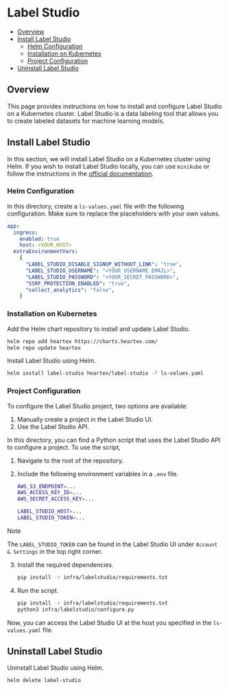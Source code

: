 # Label Studio

- [Overview](#overview)
- [Install Label Studio](#install-label-studio)
  - [Helm Configuration](#helm-configuration)
  - [Installation on Kubernetes](#installation-on-kubernetes)
  - [Project Configuration](#project-configuration)
- [Uninstall Label Studio](#uninstall-label-studio)

## Overview

This page provides instructions on how to install and configure Label Studio on a Kubernetes cluster. Label Studio is a data labeling tool that allows you to create labeled datasets for machine learning models.

## Install Label Studio

In this section, we will install Label Studio on a Kubernetes cluster using Helm. If you wish to install Label Studio locally, you can use `minikube` or follow the instructions in the [official documentation](https://labelstud.io/guide/install.html).

### Helm Configuration

In this directory, create a `ls-values.yaml` file with the following configuration. Make sure to replace the placeholders with your own values.

```yaml
app:
  ingress:
    enabled: true
    host: <YOUR_HOST>
  extraEnvironmentVars:
    {
      "LABEL_STUDIO_DISABLE_SIGNUP_WITHOUT_LINK": "true",
      "LABEL_STUDIO_USERNAME": "<YOUR_USERNAME_EMAIL>",
      "LABEL_STUDIO_PASSWORD": "<YOUR_SECRET_PASSWORD>",
      "SSRF_PROTECTION_ENABLED": "true",
      "collect_analytics": "false",
    }
```

### Installation on Kubernetes

Add the Helm chart repository to install and update Label Studio.

```bash
helm repo add heartex https://charts.heartex.com/
helm repo update heartex
```

Install Label Studio using Helm.

```bash
helm install label-studio heartex/label-studio -f ls-values.yaml
```

### Project Configuration

To configure the Label Studio project, two options are available:

1. Manually create a project in the Label Studio UI.
2. Use the Label Studio API.

In this directory, you can find a Python script that uses the Label Studio API to configure a project. To use the script,

1. Navigate to the root of the repository.
2. Include the following environment variables in a `.env` file.

   ```bash
   AWS_S3_ENDPOINT=...
   AWS_ACCESS_KEY_ID=...
   AWS_SECRET_ACCESS_KEY=...

   LABEL_STUDIO_HOST=...
   LABEL_STUDIO_TOKEN=...
   ```

> [!NOTE]
> The `LABEL_STUDIO_TOKEN` can be found in the Label Studio UI under `Account & Settings` in the top right corner.

3. Install the required dependencies.

   ```bash
   pip install -r infra/labelstudio/requirements.txt
   ```

4. Run the script.

   ```bash
   pip install -r infra/labelstudio/requirements.txt
   python3 infra/labelstudio/configure.py
   ```

Now, you can access the Label Studio UI at the host you specified in the `ls-values.yaml` file.

## Uninstall Label Studio

Uninstall Label Studio using Helm.

```bash
helm delete label-studio
```
